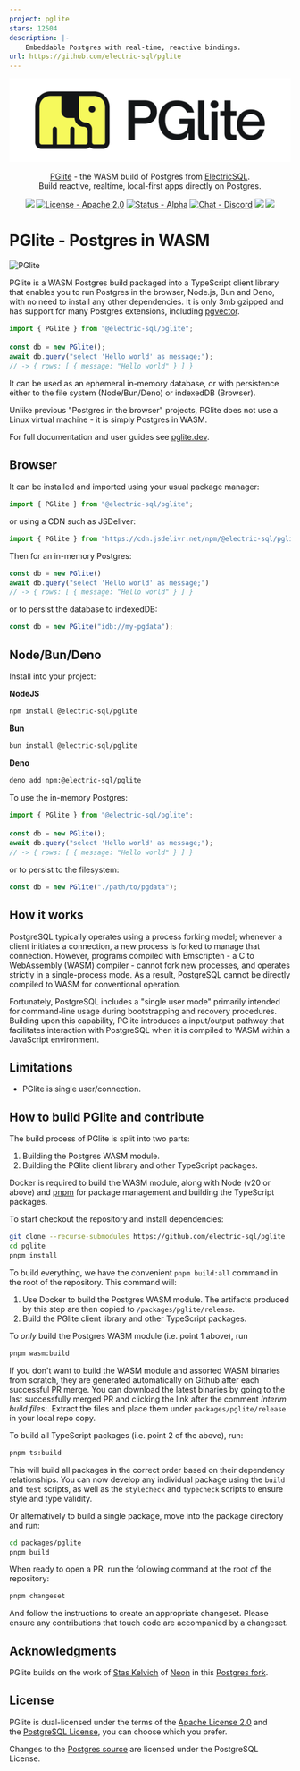 ```yaml
---
project: pglite
stars: 12504
description: |-
    Embeddable Postgres with real-time, reactive bindings.
url: https://github.com/electric-sql/pglite
---
```


<p align="center">
  <a href="https://pglite.dev" target="_blank">
    <picture>
      <source media="(prefers-color-scheme: dark)"
          srcset="https://raw.githubusercontent.com/electric-sql/pglite/main/docs/public/img/brand/logo.svg"
      />
      <source media="(prefers-color-scheme: light)"
          srcset="https://raw.githubusercontent.com/electric-sql/pglite/main/docs/public/img/brand/logo-light.svg"
      />
      <img alt="ElectricSQL logo"
          src="https://raw.githubusercontent.com/electric-sql/pglite/main/docs/public/img/brand/logo-light.svg"
      />
    </picture>
  </a>
</p>

<p align="center">
  <a href="https://pglite.dev">PGlite</a> - the WASM build of Postgres from <a href="https://electric-sql.com" target="_blank">ElectricSQL</a>.<br>
  Build reactive, realtime, local-first apps directly on Postgres.
<p>

<p align="center">
  <a href="https://github.com/electric-sql/pglite/stargazers/"><img src="https://img.shields.io/github/stars/electric-sql/pglite?style=social&label=Star" /></a>
  <!-- <a href="https://github.com/electric-sql/pglite/actions"><img src="https://github.com/electric-sql/pglite/workflows/CI/badge.svg" alt="CI"></a> -->
  <a href="https://github.com/electric-sql/pglite/blob/main/LICENSE"><img src="https://img.shields.io/badge/license-Apache_2.0-green" alt="License - Apache 2.0"></a>
  <a href="#roadmap"><img src="https://img.shields.io/badge/status-alpha-orange" alt="Status - Alpha"></a>
  <a href="https://discord.electric-sql.com"><img src="https://img.shields.io/discord/933657521581858818?color=5969EA&label=discord" alt="Chat - Discord"></a>
  <a href="https://twitter.com/ElectricSQL" target="_blank"><img src="https://img.shields.io/twitter/follow/nestframework.svg?style=social&label=Follow @ElectricSQL"></a>
  <a href="https://fosstodon.org/@electric" target="_blank"><img src="https://img.shields.io/mastodon/follow/109599644322136925.svg?domain=https%3A%2F%2Ffosstodon.org"></a>
</p>

# PGlite - Postgres in WASM

![PGlite](https://raw.githubusercontent.com/electric-sql/pglite/main/screenshot.png)

PGlite is a WASM Postgres build packaged into a TypeScript client library that enables you to run Postgres in the browser, Node.js, Bun and Deno, with no need to install any other dependencies. It is only 3mb gzipped and has support for many Postgres extensions, including [pgvector](https://github.com/pgvector/pgvector).

```javascript
import { PGlite } from "@electric-sql/pglite";

const db = new PGlite();
await db.query("select 'Hello world' as message;");
// -> { rows: [ { message: "Hello world" } ] }
```

It can be used as an ephemeral in-memory database, or with persistence either to the file system (Node/Bun/Deno) or indexedDB (Browser).

Unlike previous "Postgres in the browser" projects, PGlite does not use a Linux virtual machine - it is simply Postgres in WASM.

For full documentation and user guides see [pglite.dev](https://pglite.dev).

## Browser

It can be installed and imported using your usual package manager:

```js
import { PGlite } from "@electric-sql/pglite";
```
or using a CDN such as JSDeliver:

```js
import { PGlite } from "https://cdn.jsdelivr.net/npm/@electric-sql/pglite/dist/index.js";
```

Then for an in-memory Postgres:

```js
const db = new PGlite()
await db.query("select 'Hello world' as message;")
// -> { rows: [ { message: "Hello world" } ] }
```

or to persist the database to indexedDB:

```js
const db = new PGlite("idb://my-pgdata");
```

## Node/Bun/Deno

Install into your project:

**NodeJS**

```bash
npm install @electric-sql/pglite
```

**Bun**

```bash
bun install @electric-sql/pglite
```

**Deno**

```bash
deno add npm:@electric-sql/pglite
```

To use the in-memory Postgres:

```javascript
import { PGlite } from "@electric-sql/pglite";

const db = new PGlite();
await db.query("select 'Hello world' as message;");
// -> { rows: [ { message: "Hello world" } ] }
```

or to persist to the filesystem:

```javascript
const db = new PGlite("./path/to/pgdata");
```

## How it works

PostgreSQL typically operates using a process forking model; whenever a client initiates a connection, a new process is forked to manage that connection. However, programs compiled with Emscripten - a C to WebAssembly (WASM) compiler - cannot fork new processes, and operates strictly in a single-process mode. As a result, PostgreSQL cannot be directly compiled to WASM for conventional operation.

Fortunately, PostgreSQL includes a "single user mode" primarily intended for command-line usage during bootstrapping and recovery procedures. Building upon this capability, PGlite introduces a input/output pathway that facilitates interaction with PostgreSQL when it is compiled to WASM within a JavaScript environment.

## Limitations

- PGlite is single user/connection.

## How to build PGlite and contribute

The build process of PGlite is split into two parts:

1. Building the Postgres WASM module.
2. Building the PGlite client library and other TypeScript packages.

Docker is required to build the WASM module, along with Node (v20 or above) and [pnpm](https://pnpm.io/) for package management and building the TypeScript packages.

To start checkout the repository and install dependencies:

```bash
git clone --recurse-submodules https://github.com/electric-sql/pglite
cd pglite
pnpm install
```

To build everything, we have the convenient `pnpm build:all` command in the root of the repository. This command will:

1. Use Docker to build the Postgres WASM module. The artifacts produced by this step are then copied to `/packages/pglite/release`.
2. Build the PGlite client library and other TypeScript packages.

To _only_ build the Postgres WASM module (i.e. point 1 above), run

```bash
pnpm wasm:build
```

If you don't want to build the WASM module and assorted WASM binaries from scratch, they are generated automatically on Github after each successful PR merge. You can download the latest binaries by going to the last successfully merged PR and clicking the link after the comment _Interim build files:_. Extract the files and place them under `packages/pglite/release` in your local repo copy.

To build all TypeScript packages (i.e. point 2 of the above), run:

```bash
pnpm ts:build
```

This will build all packages in the correct order based on their dependency relationships. You can now develop any individual package using the `build` and `test` scripts, as well as the `stylecheck` and `typecheck` scripts to ensure style and type validity.

Or alternatively to build a single package, move into the package directory and run:

```bash
cd packages/pglite
pnpm build
```

When ready to open a PR, run the following command at the root of the repository:
```bash
pnpm changeset
```
And follow the instructions to create an appropriate changeset. Please ensure any contributions that touch code are accompanied by a changeset.

## Acknowledgments

PGlite builds on the work of [Stas Kelvich](https://github.com/kelvich) of [Neon](https://neon.tech) in this [Postgres fork](https://github.com/electric-sql/postgres-wasm).

## License

PGlite is dual-licensed under the terms of the [Apache License 2.0](https://github.com/electric-sql/pglite/blob/main/LICENSE) and the [PostgreSQL License](https://github.com/electric-sql/pglite/blob/main/POSTGRES-LICENSE), you can choose which you prefer.

Changes to the [Postgres source](https://github.com/electric-sql/postgres-wasm) are licensed under the PostgreSQL License.

